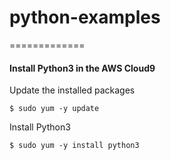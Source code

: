 # python-examples
=============

#### Install Python3 in the AWS Cloud9

Update the installed packages

    $ sudo yum -y update

Install Python3
 
    $ sudo yum -y install python3
